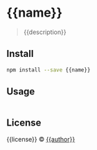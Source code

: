 # {{name}}

> {{description}}


## Install

```bash
npm install --save {{name}}
```

## Usage

```jsx

```

## License

{{license}} © [{{author}}](https://github.com/{{author}})